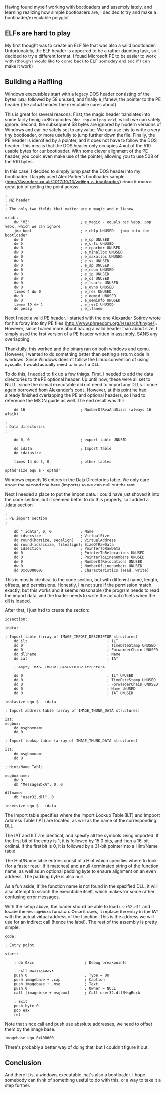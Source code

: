 Having found myself working with bootloaders and assembly lately, and learning realizing how simple
bootloaders are, I decided to try and make a bootloader/executable polyglot

## ELFs are hard to play

My first thought was to create an ELF file that was also a valid bootloader. Unfortunately, the ELF
header is appeared to be a rather daunting task, so I decided to try a different format. I found
Microsoft PE to be easier to work with (though I would like to come back to ELF someday and see if
I can make it work)

## Building a Halfling

Windows executables start with a legacy DOS header consisting of the bytes `4d5a` followed by 58
unused, and finally e_lfanew, the pointer to the PE header (the actual header the executable cares
about).

This is great for several reasons: First, the magic header translates into some fairly benign x86
opcodes (`dec ebp` and `pop edx`), which we can safely ignore. Second, the subsequent 58 bytes are
ignored by modern versions of Windows and can be safely set to any value. We can use this to write
a very tiny bootloader, or more usefully to jump further down the file. Finally, the PE header is
identified by a pointer, and it does not have to follow the DOS header. This means that the DOS
header only occupies 4 out of the 510 usable bytes for our bootloader. With some clever alignment
of the PE header, you could even make use of the pointer, allowing you to use 508 of the 510 
bytes.

In this case, I decided to simply jump past the DOS header into my bootloader. I largely used
Alex Parker's bootloader sample (http://3zanders.co.uk/2017/10/13/writing-a-bootloader/) since it
does a great job of getting the point across

```
;
; MZ header
;
; The only two fields that matter are e_magic and e_lfanew

mzhdr:
    dw "MZ"                       ; e_magic - equals dec %ebp, pop %ebx, which we can ignore
    jmp boot                      ; e_cblp UNUSED - jump into the bootloader
    dw 0                          ; e_cp UNUSED
    dw 0                          ; e_crlc UNUSED
    dw 0                          ; e_cparhdr UNUSED
    dw 0                          ; e_minalloc UNUSED
    dw 0                          ; e_maxalloc UNUSED
    dw 0                          ; e_ss UNUSED
    dw 0                          ; e_sp UNUSED
    dw 0                          ; e_csum UNUSED
    dw 0                          ; e_ip UNUSED
    dw 0                          ; e_cs UNUSED
    dw 0                          ; e_lsarlc UNUSED
    dw 0                          ; e_ovno UNUSED
    times 4 dw 0                  ; e_res UNUSED
    dw 0                          ; e_oemid UNUSED
    dw 0                          ; e_oeminfo UNUSED
    times 10 dw 0                 ; e_res2 UNUSED
    dd pesig                      ; e_lfanew
```



Next I need a valid PE header. I started with the one Alexander Sotirov wrote for his foray into
tiny PE files (http://www.phreedom.org/research/tinype/). However, since I cared more about having
a valid header than about size, I simply used the first version of a PE header written in assembly,
SANS any overlapping.

Thankfully, this worked and the binary ran on both windows and qemu. However, I wanted to do
something better than setting a return code in windows. Since Windows doesn't follow the Linux
convention of using syscalls, I would actually need to import a DLL 

To do this, I needed to fix up a few things. First, I needed to add the data directories to the PE
optional header. Up until now, these were all set to NULL, since the mimial executable did not need
to import any DLLs. I once again borrowed from Alexander's code. However, at this point he had
already finished overlapping the PE and optional headers, so I had to reference the MSDN guide as
well. The end result was this:

```
    dd 16                         ; NumberOfRvaAndSizes (always 16 afaik)

;
; Data directories
;

    dd 0, 0                       ; export table UNUSED

    dd idata                      ; Import Table
    dd idatasize

    times 14 dd 0, 0              ; other tables

opthdrsize equ $ - opthdr
```

Windows expects 16 entires in the Data Directories table. We only care about the second one here
(imports) so we can null out the rest

Next I needed a place to put the import data. I could have just shoved it into the code section,
but it seemed better to do this properly, so I added a .idata section

```
;
; PE import section
;

    db ".idata", 0, 0             ; Name
    dd idsecsize                  ; VirtualSize
    dd round(hdrsize, secalign)   ; VirtualAddress
    dd round(idsecsize, filealign); SizeOfRawData
    dd idsection                  ; PointerToRawData
    dd 0                          ; PointerToRelocations UNUSED
    dd 0                          ; PointerToLinenumbers UNUSED
    dw 0                          ; NumberOfRelocations UNUSED
    dw 0                          ; NumberOfLinenumbers UNUSED
    dd 0xc0000000                 ; Characteristics (read, write)
```

This is mostly identical to the code section, but with different name, length, offsets, and
permissions. Honestly, I'm not sure if the permission match exactly, but this works and it
seems reasonable (the program needs to read the import data, and the loader needs to write
the actual offsets when the dll is loaded.

After that, I just had to create the section:

```
idsection:

idata:

; Import table (array of IMAGE_IMPORT_DESCRIPTOR structures)
    dd ilt                                    ; ILT
    dd 0                                      ; TimeDateStamp UNUSED
    dd 0                                      ; ForwarderChain UNUSED
    dd dllname                                ; Name
    dd iat                                    ; IAT

    ; empty IMAGE_IMPORT_DESCRIPTOR structure

    dd 0                                      ; ILT UNUSED
    dd 0                                      ; TimeDateStamp UNUSED
    dd 0                                      ; ForwarderChain UNUSED
    dd 0                                      ; Name UNUSED
    dd 0                                      ; IAT UNUSED

idatasize equ $ - idata

; Import address table (array of IMAGE_THUNK_DATA structures)

iat:
msgbox:
    dd msgboxname
    dd 0

; Import lookup table (array of IMAGE_THUNK_DATA structures)

ilt:
    dd msgboxname
    dd 0

; Hint/Name Table

msgboxname:
    dw 0
    db "MessageBoxA", 0, 0

dllname:
    db "user32.dll", 0

idsecsize equ $ - idata
```

The Import table specifies where the Import Lookup Table (ILT) and Impport Address Table (IAT) are
located, as well as the name of the corresponding DLL

The IAT and ILT are identical, and specify all the symbols being imported. If the first bit of the
entry is 1, it is followed by 15 0 bits, and then a 16-bit ordinal. If the first bit is 0, it is
followed by a 31-bit pointer into a Hint/Name table

The Hint/Name table entries consit of a Hint which specifies where to look (for a faster result if
it matches) and a null-terminated string of the function name, as well as an optional padding byte
to ensure alignment on an even address. The padding byte is also null.

As a fun aside, if the function name is not found in the specified DLL, it will also attempt to
search the executable itself, which makes for some rather confusing error messages.

With the setup above, the loader should be able to load  `user32.dll` and locate the `MessageBoxA`
funciton. Once it does, it replace the entry in the IAT with the actual virtual address of the
function. This is the address we will use for an indirect call (hence the label). The rest of the
assembly is pretty simple:

```
code:

; Entry point

start:

    ; db 0xcc                       ; Debug breakpoints

    ; Call MessageBoxA
    push 0                          ; Type = OK
    push imagebase + .cap           ; Caption
    push imagebase + .msg           ; Text
    push 0                          ; Owner = NULL
    call [imagebase + msgbox]       ; Call user32.dll!MsgBoxA

    ; Exit
    push byte 0
    pop eax
    ret
```

Note that since call and push use absolute addresses, we need to offset them by the image base.

```
imagebase equ 0x400000
```

There's probably a better way of doing that, but I couldn't figure it out.

## Conclusion

And there it is, a windows executable that's also a bootloader. I hope somebody can think of
something useful to do with this, or a way to take it a step further.
